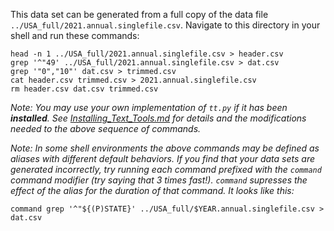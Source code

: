 This data set can be generated from a full copy of the data file `../USA_full/2021.annual.singlefile.csv`.  Navigate to this directory in your shell and run these commands:

    head -n 1 ../USA_full/2021.annual.singlefile.csv > header.csv
    grep '^"49' ../USA_full/2021.annual.singlefile.csv > dat.csv
    grep '"0","10"' dat.csv > trimmed.csv
    cat header.csv trimmed.csv > 2021.annual.singlefile.csv
    rm header.csv dat.csv trimmed.csv

*Note: You may use your own implementation of `tt.py` if it has been **installed**. See [Installing_Text_Tools.md](../../instructions/Installing_Text_Tools.md) for details and the modifications needed to the above sequence of commands.*

*Note: In some shell environments the above commands may be defined as _aliases_ with different default behaviors.  If you find that your data sets are generated incorrectly, try running each command prefixed with the `command` command modifier (try saying that 3 times fast!).  `command` supresses the effect of the alias for the duration of that command.  It looks like this:*

    command grep '^"${(P)STATE}' ../USA_full/$YEAR.annual.singlefile.csv > dat.csv
